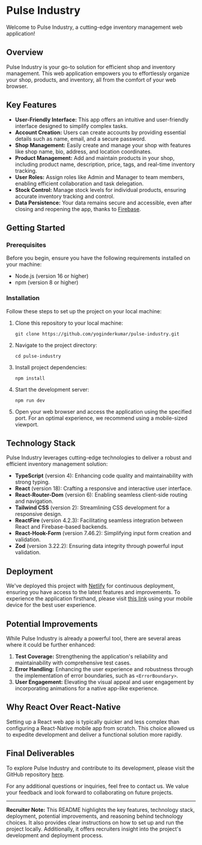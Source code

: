 # Pulse Industry

Welcome to Pulse Industry, a cutting-edge inventory management web application!

## Overview

Pulse Industry is your go-to solution for efficient shop and inventory management. This web application empowers you to effortlessly organize your shop, products, and inventory, all from the comfort of your web browser.

## Key Features

- **User-Friendly Interface:** This app offers an intuitive and user-friendly interface designed to simplify complex tasks.
- **Account Creation:** Users can create accounts by providing essential details such as name, email, and a secure password.
- **Shop Management:** Easily create and manage your shop with features like shop name, bio, address, and location coordinates.
- **Product Management:** Add and maintain products in your shop, including product name, description, price, tags, and real-time inventory tracking.
- **User Roles:** Assign roles like Admin and Manager to team members, enabling efficient collaboration and task delegation.
- **Stock Control:** Manage stock levels for individual products, ensuring accurate inventory tracking and control.
- **Data Persistence:** Your data remains secure and accessible, even after closing and reopening the app, thanks to [Firebase](https://firebase.google.com/).

## Getting Started

### Prerequisites

Before you begin, ensure you have the following requirements installed on your machine:

- Node.js (version 16 or higher)
- npm (version 8 or higher)

### Installation

Follow these steps to set up the project on your local machine:

1. Clone this repository to your local machine:

   ```
   git clone https://github.com/yoginderkumar/pulse-industry.git
   ```

2. Navigate to the project directory:

   ```
   cd pulse-industry
   ```

3. Install project dependencies:

   ```
   npm install
   ```

4. Start the development server:

   ```
   npm run dev
   ```

5. Open your web browser and access the application using the specified port. For an optimal experience, we recommend using a mobile-sized viewport.

## Technology Stack

Pulse Industry leverages cutting-edge technologies to deliver a robust and efficient inventory management solution:

- **TypeScript** (version 4): Enhancing code quality and maintainability with strong typing.
- **React** (version 18): Crafting a responsive and interactive user interface.
- **React-Router-Dom** (version 6): Enabling seamless client-side routing and navigation.
- **Tailwind CSS** (version 2): Streamlining CSS development for a responsive design.
- **ReactFire** (version 4.2.3): Facilitating seamless integration between React and Firebase-based backends.
- **React-Hook-Form** (version 7.46.2): Simplifying input form creation and validation.
- **Zod** (version 3.22.2): Ensuring data integrity through powerful input validation.

## Deployment

We've deployed this project with [Netlify](https://www.netlify.com) for continuous deployment, ensuring you have access to the latest features and improvements. To experience the application firsthand, please visit [this link](https://main--bright-torrone-98253e.netlify.app) using your mobile device for the best user experience.

## Potential Improvements

While Pulse Industry is already a powerful tool, there are several areas where it could be further enhanced:

1. **Test Coverage:** Strengthening the application's reliability and maintainability with comprehensive test cases.
2. **Error Handling:** Enhancing the user experience and robustness through the implementation of error boundaries, such as `<ErrorBoundary>`.
3. **User Engagement:** Elevating the visual appeal and user engagement by incorporating animations for a native app-like experience.

## Why React Over React-Native

Setting up a React web app is typically quicker and less complex than configuring a React-Native mobile app from scratch. This choice allowed us to expedite development and deliver a functional solution more rapidly.

## Final Deliverables

To explore Pulse Industry and contribute to its development, please visit the GitHub repository [here](https://github.com/yoginderkumar/pulse-industry.git).

For any additional questions or inquiries, feel free to contact us. We value your feedback and look forward to collaborating on future projects.

---

**Recruiter Note:** This README highlights the key features, technology stack, deployment, potential improvements, and reasoning behind technology choices. It also provides clear instructions on how to set up and run the project locally. Additionally, it offers recruiters insight into the project's development and deployment process.
